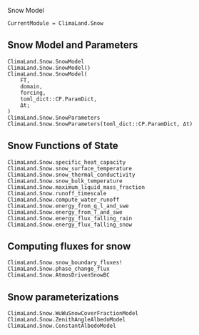 Snow Model

```@meta
CurrentModule = ClimaLand.Snow
```
## Snow Model and Parameters

```@docs
ClimaLand.Snow.SnowModel
ClimaLand.Snow.SnowModel()
ClimaLand.Snow.SnowModel(
    FT,
    domain,
    forcing,
    toml_dict::CP.ParamDict,
    Δt;
)
ClimaLand.Snow.SnowParameters
ClimaLand.Snow.SnowParameters(toml_dict::CP.ParamDict, Δt)
```

## Snow Functions of State

```@docs
ClimaLand.Snow.specific_heat_capacity
ClimaLand.Snow.snow_surface_temperature
ClimaLand.Snow.snow_thermal_conductivity
ClimaLand.Snow.snow_bulk_temperature
ClimaLand.Snow.maximum_liquid_mass_fraction
ClimaLand.Snow.runoff_timescale
ClimaLand.Snow.compute_water_runoff
ClimaLand.Snow.energy_from_q_l_and_swe
ClimaLand.Snow.energy_from_T_and_swe
ClimaLand.Snow.energy_flux_falling_rain
ClimaLand.Snow.energy_flux_falling_snow
```

## Computing fluxes for snow

```@docs
ClimaLand.Snow.snow_boundary_fluxes!
ClimaLand.Snow.phase_change_flux
ClimaLand.Snow.AtmosDrivenSnowBC
```

## Snow parameterizations

```@docs
ClimaLand.Snow.WuWuSnowCoverFractionModel
ClimaLand.Snow.ZenithAngleAlbedoModel
ClimaLand.Snow.ConstantAlbedoModel
```

